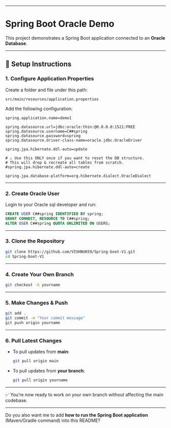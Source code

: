 
---

# Spring Boot Oracle Demo

This project demonstrates a Spring Boot application connected to an **Oracle Database**.

---

## 🚀 Setup Instructions

### 1. Configure Application Properties

Create a folder and file under this path:

```
src/main/resources/application.properties
```

Add the following configuration:

```properties
spring.application.name=demo1

spring.datasource.url=jdbc:oracle:thin:@0.0.0.0:1521:FREE
spring.datasource.username=C##spring
spring.datasource.password=spring
spring.datasource.driver-class-name=oracle.jdbc.OracleDriver

spring.jpa.hibernate.ddl-auto=update

# ⚠️ Use this ONLY once if you want to reset the DB structure.
# This will drop & recreate all tables from scratch.
#spring.jpa.hibernate.ddl-auto=create

spring.jpa.database-platform=org.hibernate.dialect.OracleDialect
```

---

### 2. Create Oracle User

Login to your Oracle sql developer  and run:

```sql
CREATE USER C##spring IDENTIFIED BY spring;
GRANT CONNECT, RESOURCE TO C##spring;
ALTER USER C##spring QUOTA UNLIMITED ON USERS;
```

---

### 3. Clone the Repository

```bash
git clone https://github.com/VISHNU659/Spring-boot-V1.git
cd Spring-boot-V1
```

---

### 4. Create Your Own Branch

```bash
git checkout -b yourname
```

---

### 5. Make Changes & Push

```bash
git add .
git commit -m "Your commit message"
git push origin yourname
```

---

### 6. Pull Latest Changes

* To pull updates from **main**:

  ```bash
  git pull origin main
  ```

* To pull updates from **your branch**:

  ```bash
  git pull origin yourname
  ```

---

✅ You’re now ready to work on your own branch without affecting the main codebase.

---

Do you also want me to add **how to run the Spring Boot application** (Maven/Gradle command) into this README?
